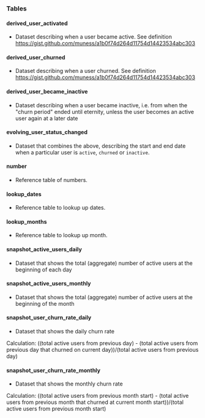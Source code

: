 ### Tables

#### derived_user_activated
* Dataset describing when a user became active. See definition https://gist.github.com/muness/a1b0f74d264d11754d14423534abc303

#### derived_user_churned
* Dataset describing when a user churned. See definition https://gist.github.com/muness/a1b0f74d264d11754d14423534abc303

#### derived_user_became_inactive
* Dataset describing when a user became inactive, i.e. from when the "churn period" ended until eternity, unless the user becomes an active user again at a later date

#### evolving_user_status_changed
* Dataset that combines the above, describing the start and end date when a particular user is `active`, `churned` or `inactive`.

#### number
* Reference table of numbers.

#### lookup_dates
* Reference table to lookup up dates.

#### lookup_months
* Reference table to lookup up month.

#### snapshot_active_users_daily
* Dataset that shows the total (aggregate) number of active users at the beginning of each day

#### snapshot_active_users_monthly
* Dataset that shows the total (aggregate) number of active users at the beginning of the month

#### snapshot_user_churn_rate_daily
* Dataset that shows the daily churn rate

Calculation:
((total active users from previous day) - (total active users from previous day that churned on current day))/(total active users from previous day)

#### snapshot_user_churn_rate_monthly
* Dataset that shows the monthly churn rate

Calculation:
((total active users from previous month start) - (total active users from previous month that churned at current month start))/(total active users from previous month start)
